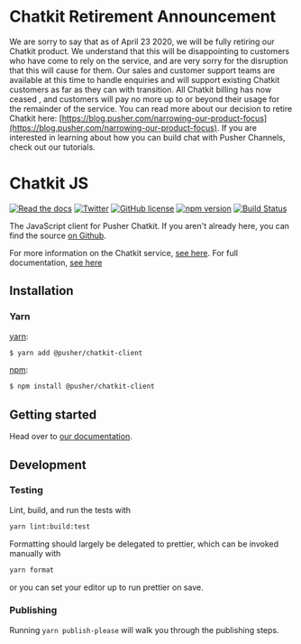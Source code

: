 # Chatkit Retirement Announcement
We are sorry to say that as of April 23 2020, we will be fully retiring our
Chatkit product. We understand that this will be disappointing to customers who
have come to rely on the service, and are very sorry for the disruption that
this will cause for them. Our sales and customer support teams are available at
this time to handle enquiries and will support existing Chatkit customers as
far as they can with transition. All Chatkit billing has now ceased , and
customers will pay no more up to or beyond their usage for the remainder of the
service. You can read more about our decision to retire Chatkit here:
[https://blog.pusher.com/narrowing-our-product-focus](https://blog.pusher.com/narrowing-our-product-focus).
If you are interested in learning about how you can build chat with Pusher
Channels, check out our tutorials.

# Chatkit JS

[![Read the docs](https://img.shields.io/badge/read_the-docs-92A8D1.svg)](https://docs.pusher.com/chatkit/reference/javascript)
[![Twitter](https://img.shields.io/badge/twitter-@Pusher-blue.svg?style=flat)](http://twitter.com/Pusher)
[![GitHub license](https://img.shields.io/badge/license-MIT-lightgrey.svg)](https://github.com/pusher/chatkit-client-js/blob/master/LICENSE.md)
[![npm version](https://badge.fury.io/js/%40pusher%2Fchatkit-client.svg)](https://badge.fury.io/js/%40pusher%2Fchatkit-client)
[![Build Status](https://travis-ci.org/pusher/chatkit-client-js.svg?branch=master)](https://travis-ci.org/pusher/chatkit-client-js)

The JavaScript client for Pusher Chatkit. If you aren't already here, you can find the source [on Github](https://github.com/pusher/chatkit-client-js).

For more information on the Chatkit service, [see here](https://pusher.com/chatkit). For full documentation, [see here](https://docs.pusher.com/chatkit)

## Installation

### Yarn

[yarn](https://yarnpkg.com/):

```sh
$ yarn add @pusher/chatkit-client
```

[npm](https://www.npmjs.com/):

```sh
$ npm install @pusher/chatkit-client
```

## Getting started

Head over to [our documentation](https://docs.pusher.com/chatkit/reference/javascript).

## Development

### Testing

Lint, build, and run the tests with

```sh
yarn lint:build:test
```

Formatting should largely be delegated to prettier, which can be invoked manually with

```sh
yarn format
```

or you can set your editor up to run prettier on save.

### Publishing

Running `yarn publish-please` will walk you through the publishing steps.
